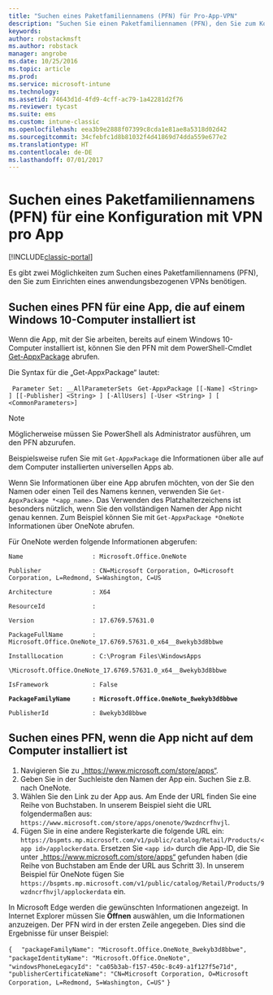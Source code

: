 ```yaml
---
title: "Suchen eines Paketfamiliennamens (PFN) für Pro-App-VPN"
description: "Suchen Sie einen Paketfamiliennamen (PFN), den Sie zum Konfigurieren eines anwendungsbezogenen VPN („VPN pro App“) benötigen."
keywords: 
author: robstackmsft
ms.author: robstack
manager: angrobe
ms.date: 10/25/2016
ms.topic: article
ms.prod: 
ms.service: microsoft-intune
ms.technology: 
ms.assetid: 74643d1d-4fd9-4cff-ac79-1a42281d2f76
ms.reviewer: tycast
ms.suite: ems
ms.custom: intune-classic
ms.openlocfilehash: eea3b9e2888f07399c8cda1e81ae8a5318d02d42
ms.sourcegitcommit: 34cfebfc1d8b81032f4d41869d74dda559e677e2
ms.translationtype: HT
ms.contentlocale: de-DE
ms.lasthandoff: 07/01/2017
---
```

# <a name="find-a-package-family-name-pfn-for-per-app-vpn-configuration"></a>Suchen eines Paketfamiliennamens (PFN) für eine Konfiguration mit VPN pro App

[!INCLUDE[classic-portal](../includes/classic-portal.md)]

Es gibt zwei Möglichkeiten zum Suchen eines Paketfamiliennamens (PFN), den Sie zum Einrichten eines anwendungsbezogenen VPNs benötigen.

## <a name="find-a-pfn-for-an-app-thats-installed-on-a-windows-10-computer"></a>Suchen eines PFN für eine App, die auf einem Windows 10-Computer installiert ist

Wenn die App, mit der Sie arbeiten, bereits auf einem Windows 10-Computer installiert ist, können Sie den PFN mit dem PowerShell-Cmdlet [Get-AppxPackage](https://technet.microsoft.com/library/hh856044.aspx) abrufen.

Die Syntax für die „Get-AppxPackage“ lautet:

` Parameter Set: __AllParameterSets`
` Get-AppxPackage [[-Name] <String> ] [[-Publisher] <String> ] [-AllUsers] [-User <String> ] [ <CommonParameters>]`

> [!NOTE]
Möglicherweise müssen Sie PowerShell als Administrator ausführen, um den PFN abzurufen.

Beispielsweise rufen Sie mit `Get-AppxPackage` die Informationen über alle auf dem Computer installierten universellen Apps ab.

Wenn Sie Informationen über eine App abrufen möchten, von der Sie den Namen oder einen Teil des Namens kennen, verwenden Sie `Get-AppxPackage *<app_name>`. Das Verwenden des Platzhalterzeichens ist besonders nützlich, wenn Sie den vollständigen Namen der App nicht genau kennen. Zum Beispiel können Sie mit `Get-AppxPackage *OneNote` Informationen über OneNote abrufen.


Für OneNote werden folgende Informationen abgerufen:

`Name                   : Microsoft.Office.OneNote`

`Publisher              : CN=Microsoft Corporation, O=Microsoft Corporation, L=Redmond, S=Washington, C=US`

`Architecture           : X64`

`ResourceId             :`

`Version                : 17.6769.57631.0`

`PackageFullName        : Microsoft.Office.OneNote_17.6769.57631.0_x64__8wekyb3d8bbwe`

`InstallLocation        : C:\Program Files\WindowsApps`

`\Microsoft.Office.OneNote_17.6769.57631.0_x64__8wekyb3d8bbwe`

`IsFramework            : False`

**`PackageFamilyName      : Microsoft.Office.OneNote_8wekyb3d8bbwe`**

`PublisherId            : 8wekyb3d8bbwe`



## <a name="find-a-pfn-if-the-app-is-not-installed-on-a-computer"></a>Suchen eines PFN, wenn die App nicht auf dem Computer installiert ist

1.  Navigieren Sie zu „https://www.microsoft.com/store/apps“.
2.  Geben Sie in der Suchleiste den Namen der App ein. Suchen Sie z.B. nach OneNote.
3.  Wählen Sie den Link zu der App aus. Am Ende der URL finden Sie eine Reihe von Buchstaben. In unserem Beispiel sieht die URL folgendermaßen aus: `https://www.microsoft.com/store/apps/onenote/9wzdncrfhvjl`.
4.  Fügen Sie in eine andere Registerkarte die folgende URL ein: `https://bspmts.mp.microsoft.com/v1/public/catalog/Retail/Products/<app id>/applockerdata`. Ersetzen Sie `<app id>` durch die App-ID, die Sie unter „https://www.microsoft.com/store/apps“ gefunden haben (die Reihe von Buchstaben am Ende der URL aus Schritt 3). In unserem Beispiel für OneNote fügen Sie `https://bspmts.mp.microsoft.com/v1/public/catalog/Retail/Products/9wzdncrfhvjl/applockerdata` ein.

In Microsoft Edge werden die gewünschten Informationen angezeigt. In Internet Explorer müssen Sie **Öffnen** auswählen, um die Informationen anzuzeigen. Der PFN wird in der ersten Zeile angegeben. Dies sind die Ergebnisse für unser Beispiel:


`{`
`  "packageFamilyName": "Microsoft.Office.OneNote_8wekyb3d8bbwe",`
`  "packageIdentityName": "Microsoft.Office.OneNote",`
`  "windowsPhoneLegacyId": "ca05b3ab-f157-450c-8c49-a1f127f5e71d",`
`  "publisherCertificateName": "CN=Microsoft Corporation, O=Microsoft Corporation, L=Redmond, S=Washington, C=US"`
`}`
